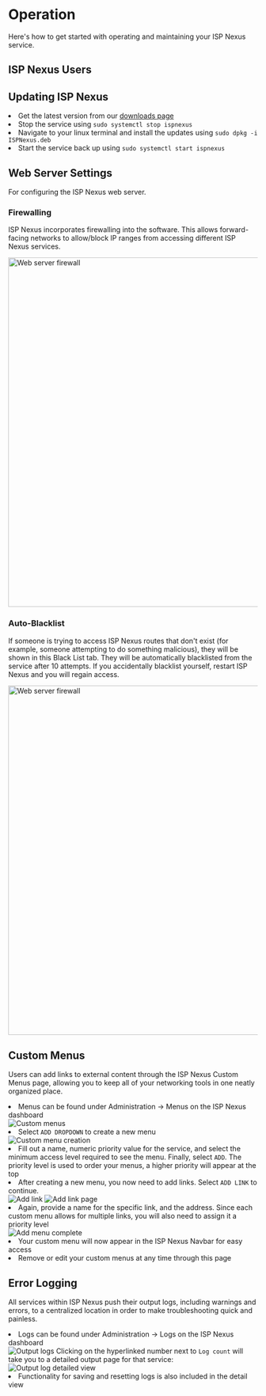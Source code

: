 # Operation

Here's how to get started with operating and maintaining your ISP Nexus service.

## ISP Nexus Users

<!-- Refers to configuration.md for content -->
<include from="Configuration.md" element-id="configuration-user-article"/>

<include from="Configuration.md" element-id="configuration-user-manage"/>

<include from="Configuration.md" element-id="configuration-user-reset"/>

## Updating ISP Nexus

<list type="decimal">
<li>Get the latest version from our <a href="https://aspenwireless.net">downloads page</a></li>
<li>Stop the service using <code>sudo systemctl stop ispnexus</code></li>
<li>Navigate to your linux terminal and install the updates using <code>sudo dpkg -i ISPNexus.deb</code></li>
<li>Start the service back up using <code>sudo systemctl start ispnexus</code></li>
</list>

## Web Server Settings

For configuring the ISP Nexus web server.

### Firewalling

ISP Nexus incorporates firewalling into the software. This allows forward-facing networks to
allow/block IP ranges from accessing different ISP Nexus services.

<img src="web-service-firewall.png" alt="Web server firewall" border-effect="line" width="706"/>

### Auto-Blacklist

<p>
    If someone is trying to access ISP Nexus routes that don't exist (for example, someone attempting to do
    something malicious), they will be shown in this <emphasis>Black List</emphasis> tab.
    They will be automatically blacklisted from the service after 10 attempts. If you accidentally
    blacklist yourself, restart ISP Nexus and you will regain access.
</p>

<img src="web-service-blacklist.png" alt="Web server firewall" border-effect="line" width="706"/>

## Custom Menus

<p>
    Users can add links to external content through the ISP Nexus <control>Custom Menus</control> page,
    allowing you to keep all of your networking tools in one neatly organized place.
</p>

<procedure title="Adding a Custom Menu">
    <list>
        <li>Menus can be found under <control>Administration → Menus</control> on the ISP Nexus dashboard</li>
    </list>
    <img src="menus.png" alt="Custom menus" border-effect="line"/>
    <list>
        <li>Select <code>ADD DROPDOWN</code> to create a new menu</li>
    </list>
    <img src="menus-detailed-1.png" alt="Custom menu creation" border-effect="line"/>
    <list>
        <li>Fill out a name, numeric priority value for the service, and select the minimum
        access level required to see the menu. Finally, select <code>ADD</code>.
        The priority level is used to order your menus, a higher priority will appear at the top</li>
        <li>After creating a new menu, you now need to add links. Select <code>ADD LINK</code> to continue.</li>
    </list>
    <img src="menus-detailed-2.png" alt="Add link" border-effect="line"/>
    <img src="menus-detailed-3.png" alt="Add link page" border-effect="line"/>
    <list>
        <li>Again, provide a name for the specific link, and the address. Since
        each custom menu allows for multiple links, you will also need to assign it a priority level</li>
    </list>
    <img src="menus-detailed-4.png" alt="Add menu complete" border-effect="line"/>
    <list>
        <li>Your custom menu will now appear in the ISP Nexus Navbar for easy access</li>
        <li>Remove or edit your custom menus at any time through this page</li>
    </list>
</procedure>

## Error Logging

All services within ISP Nexus push their output logs, including warnings and errors,
to a centralized location in order to make troubleshooting quick and painless.

<procedure title="Accessing Logs" id="operation-logs">
    <list>
        <li>Logs can be found under <control>Administration → Logs</control> on the ISP Nexus dashboard</li>
    </list>
    <img src="logs.png" alt="Output logs" border-effect="line"/>
    <step>Clicking on the hyperlinked number next to <code>Log count</code>
    will take you to a detailed output page for that service:</step>
    <img src="logs-detailed.png" alt="Output log detailed view" border-effect="line"/>
    <list>
        <li>Functionality for saving and resetting logs is also included in the detail view</li>
    </list>
</procedure>